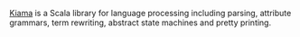 [Kiama](https://bitbucket.org/inkytonik/kiama) is a Scala library for language processing including parsing, attribute grammars, term rewriting, abstract state machines and pretty printing.

